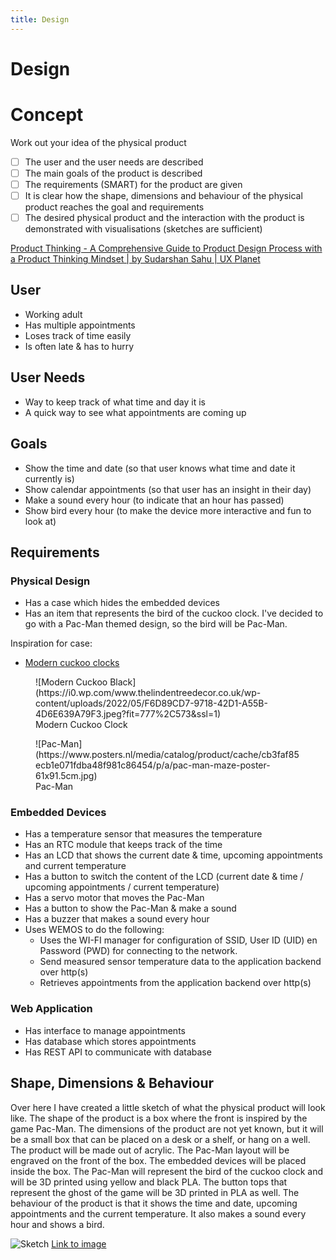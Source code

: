 ```yaml
---
title: Design
---
```


# Design

# Concept

Work out your idea of the physical product

- [ ]  The user and the user needs are described
- [ ]  The main goals of the product is described
- [ ]  The requirements (SMART) for the product are given
- [ ]  It is clear how the shape, dimensions and behaviour of the physical product reaches the goal and requirements
- [ ]  The desired physical product and the interaction with the product is demonstrated with visualisations (sketches
  are sufficient)

[Product Thinking - A Comprehensive Guide to Product Design Process with a Product Thinking Mindset | by Sudarshan Sahu | UX Planet](https://uxplanet.org/product-thinking-a-comprehensive-guide-to-product-design-process-with-a-product-thinking-mindset-7cfaa6a569d7)

## User

- Working adult
- Has multiple appointments
- Loses track of time easily
- Is often late & has to hurry

## User Needs

- Way to keep track of what time and day it is
- A quick way to see what appointments are coming up

## Goals

- Show the time and date (so that user knows what time and date it currently is)
- Show calendar appointments (so that user has an insight in their day)
- Make a sound every hour (to indicate that an hour has passed)
- Show bird every hour (to make the device more interactive and fun to look at)

## Requirements

### Physical Design

- Has a case which hides the embedded devices
- Has an item that represents the bird of the cuckoo clock. I've decided to go with a Pac-Man themed design, so the bird
  will be Pac-Man.

Inspiration for case:  
- [Modern cuckoo clocks](https://www.home-designing.com/unique-modern-style-cuckoo-wall-clocks-for-sale)
<figure class="inline start" markdown>
![Modern Cuckoo Black](https://i0.wp.com/www.thelindentreedecor.co.uk/wp-content/uploads/2022/05/F6D89CD7-9718-42D1-A55B-4D6E639A79F3.jpeg?fit=777%2C573&ssl=1)
  <figcaption>Modern Cuckoo Clock</figcaption>
</figure>
<figure markdown>
![Pac-Man](https://www.posters.nl/media/catalog/product/cache/cb3faf85ecb1e071fdba48f981c86454/p/a/pac-man-maze-poster-61x91.5cm.jpg)
  <figcaption>Pac-Man</figcaption>
</figure>

### Embedded Devices

- Has a temperature sensor that measures the temperature
- Has an RTC module that keeps track of the time
- Has an LCD that shows the current date & time, upcoming appointments and current temperature
- Has a button to switch the content of the LCD (current date & time / upcoming appointments / current temperature)
- Has a servo motor that moves the Pac-Man
- Has a button to show the Pac-Man & make a sound
- Has a buzzer that makes a sound every hour
- Uses WEMOS to do the following:
    - Uses the WI-FI manager for configuration of SSID, User ID (UID) en Password (PWD) for connecting to the network.
    - Send measured sensor temperature data to the application backend over http(s)
    - Retrieves appointments from the application backend over http(s)

### Web Application

- Has interface to manage appointments
- Has database which stores appointments
- Has REST API to communicate with database

## Shape, Dimensions & Behaviour

Over here I have created a little sketch of what the physical product will look like. The shape of the product is a box
where the front is inspired by the game Pac-Man. The dimensions of the product are not yet known, but it will be a small
box that can be placed on a desk or a shelf, or hang on a well. The product will be made out of acrylic. The Pac-Man
layout will be engraved on the front of the box. The embedded devices will be placed inside the box. The Pac-Man will
represent the bird of the cuckoo clock and will be 3D printed using yellow and black PLA. The button tops that represent
the ghost of the game will be 3D printed in PLA as well. The behaviour of the product is that it shows the time and
date, upcoming appointments and the current temperature. It
also makes a sound every hour and shows a bird.

![Sketch](https://res.cloudinary.com/dr6r2hv4m/image/upload/v1695039160/hva/iot/sketch_jnana2.png)
[Link to image](https://res.cloudinary.com/dr6r2hv4m/image/upload/v1695039160/hva/iot/sketch_jnana2.png)